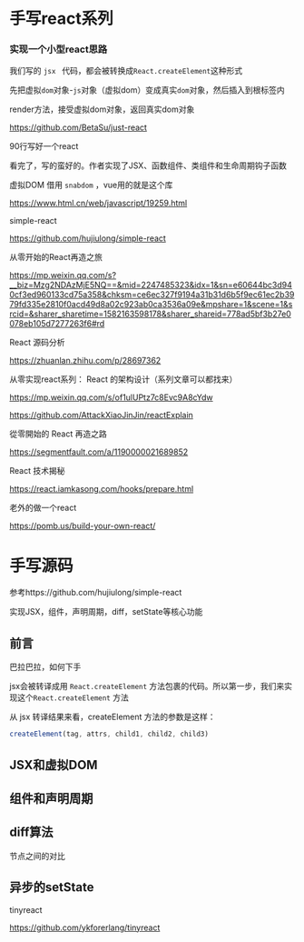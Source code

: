# 手写react系列





### 实现一个小型react思路

我们写的 `jsx ` 代码，都会被转换成`React.createElement`这种形式

先把虚拟`dom`对象-`js`对象（虚拟dom）变成真实`dom`对象，然后插入到根标签内

render方法，接受虚拟dom对象，返回真实dom对象



https://github.com/BetaSu/just-react



90行写好一个react

看完了，写的蛮好的。作者实现了JSX、函数组件、类组件和生命周期钩子函数

虚拟DOM 借用 `snabdom` ，vue用的就是这个库

https://www.html.cn/web/javascript/19259.html



simple-react

https://github.com/hujiulong/simple-react





从零开始的React再造之旅

https://mp.weixin.qq.com/s?__biz=Mzg2NDAzMjE5NQ==&mid=2247485323&idx=1&sn=e60644bc3d940cf3ed960133cd75a358&chksm=ce6ec327f9194a31b31d6b5f9ec61ec2b3979fd335e2810f0acd49d8a02c923ab0ca3536a09e&mpshare=1&scene=1&srcid=&sharer_sharetime=1582163598178&sharer_shareid=778ad5bf3b27e0078eb105d7277263f6#rd



React 源码分析

https://zhuanlan.zhihu.com/p/28697362



从零实现react系列： React 的架构设计（系列文章可以都找来）

https://mp.weixin.qq.com/s/of1ulUPtz7c8Evc9A8cYdw





https://github.com/AttackXiaoJinJin/reactExplain





從零開始的 React 再造之路

https://segmentfault.com/a/1190000021689852





React 技术揭秘

https://react.iamkasong.com/hooks/prepare.html



老外的做一个react

https://pomb.us/build-your-own-react/



# 手写源码



参考https://github.com/hujiulong/simple-react

实现JSX，组件，声明周期，diff，setState等核心功能

## 前言

巴拉巴拉，如何下手

jsx会被转译成用 `React.createElement` 方法包裹的代码。所以第一步，我们来实现这个`React.createElement` 方法

从 jsx 转译结果来看，createElement 方法的参数是这样：

```javascript
createElement(tag, attrs, child1, child2, child3)
```



## JSX和虚拟DOM





## 组件和声明周期



## diff算法



节点之间的对比



## 异步的setState





tinyreact

https://github.com/ykforerlang/tinyreact